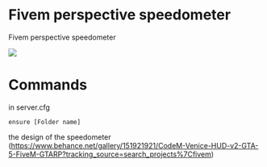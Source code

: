 # Fivem perspective speedometer
Fivem perspective speedometer


![](https://github.com/Abdulaziz69/Fivem-SpeedoMeter/blob/main/speedometer-image.gif)


# Commands

in server.cfg
```
ensure [Folder name]
```

the design of the speedometer
(https://www.behance.net/gallery/151921921/CodeM-Venice-HUD-v2-GTA-5-FiveM-GTARP?tracking_source=search_projects%7Cfivem)
